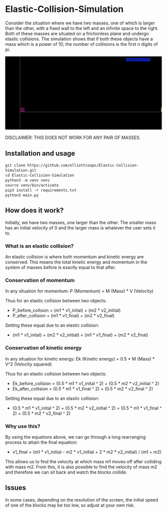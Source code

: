 # Elastic-Collision-Simulation

Consider the situation where we have two masses, one of which is larger than the other, with a fixed wall to the left and an infinite space to the right. Both of these masses are situated on a frictionless plane and undergo elastic collisions. The simulation shows that if both these objects have a mass which is a power of 10, the number of collisions is the first n digits of pi.

![Example](example.png)

DISCLAIMER: THIS DOES NOT WORK FOR ANY PAIR OF MASSES.

## Installation and usage

```
git clone https://github.com/elliottcoops/Elastic-Collision-Simulation.git
cd Elastic-Collision-Simulation
python3 -m venv venv
source venv/bin/activate
pip3 install -r requirements.txt
python3 main.py
```

## How does it work?

Initially, we have two masses, one larger than the other. The smaller mass has an initial velocity of 0 and the larger mass is whatever the user sets it to. 

### What is an elastic collision?

An elastic collision is where both momentum and kinetic energy are conserved. This means the total kinetic energy and momentum in the system of masses before is exactly equal to that after. 

### Conservation of momentum

In any situation for momentum: P (Momentum) = M (Mass) * V (Velocity)

Thus for an elastic collision between two objects: 

  - P_before_collsion = (m1 * v1_inital) + (m2 * v2_initial)
  - P_after_collision = (m1 * v1_final) + (m2 * v2_final)

Setting these equal due to an elastic collision:

  - (m1 * v1_inital) + (m2 * v2_initial) = (m1 * v1_final) + (m2 * v2_final)

### Conservation of kinetic energy

In any situation for kinetic energy: Ek (Kinetic energy) = 0.5 * M (Mass) * V^2 (Velocity squared)

Thus for an elastic collision between two objects: 

  - Ek_before_collsion = (0.5 * m1 * v1_inital ^ 2) + (0.5 * m2 * v2_initial ^ 2)
  - Ek_after_collision = (0.5 * m1 * v1_final ^ 2) + (0.5 * m2 * v2_final ^ 2)

Setting these equal due to an elastic collision:

  - (0.5 * m1 * v1_inital ^ 2) + (0.5 * m2 * v2_initial ^ 2) = (0.5 * m1 * v1_final ^ 2) + (0.5 * m2 * v2_final ^ 2)

### Why use this?

By using the equations above, we can go through a long rearranging process to attain the final equation: 

  - v1_final = (m1 * v1_initial - m2 * v1_initial + 2 * m2 * v2_initial) / (m1 + m2)

This allows us to find the velocity at which mass m1 moves off after colliding with mass m2. From this, it is also possible to find the velocity of mass m2 and therefore we can sit back and watch the blocks collide.

## Issues

In some cases, depending on the resolution of the screen, the initial speed of one of the blocks may be too low, so adjust at your own risk.
